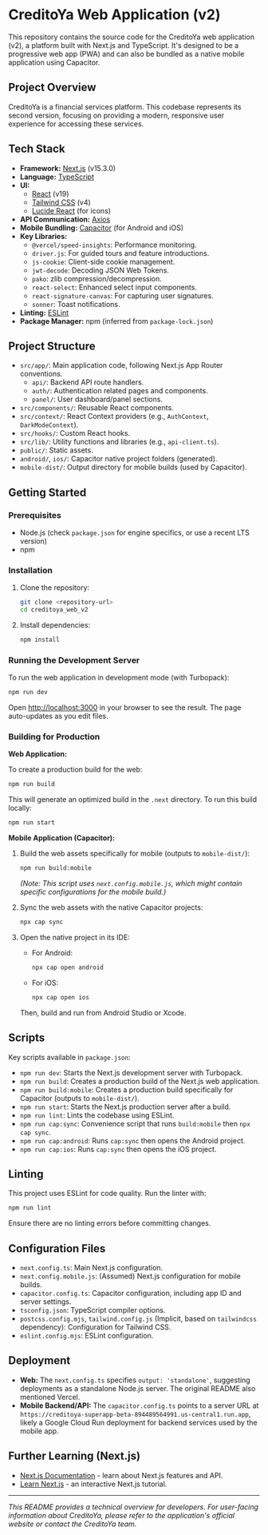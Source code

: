 # CreditoYa Web Application (v2)

This repository contains the source code for the CreditoYa web application (v2), a platform built with Next.js and TypeScript. It's designed to be a progressive web app (PWA) and can also be bundled as a native mobile application using Capacitor.

## Project Overview

CreditoYa is a financial services platform. This codebase represents its second version, focusing on providing a modern, responsive user experience for accessing these services.

## Tech Stack

*   **Framework:** [Next.js](https://nextjs.org/) (v15.3.0)
*   **Language:** [TypeScript](https://www.typescriptlang.org/)
*   **UI:**
    *   [React](https://reactjs.org/) (v19)
    *   [Tailwind CSS](https://tailwindcss.com/) (v4)
    *   [Lucide React](https://lucide.dev/guide/packages/lucide-react) (for icons)
*   **API Communication:** [Axios](https://axios-http.com/)
*   **Mobile Bundling:** [Capacitor](https://capacitorjs.com/) (for Android and iOS)
*   **Key Libraries:**
    *   `@vercel/speed-insights`: Performance monitoring.
    *   `driver.js`: For guided tours and feature introductions.
    *   `js-cookie`: Client-side cookie management.
    *   `jwt-decode`: Decoding JSON Web Tokens.
    *   `pako`: zlib compression/decompression.
    *   `react-select`: Enhanced select input components.
    *   `react-signature-canvas`: For capturing user signatures.
    *   `sonner`: Toast notifications.
*   **Linting:** [ESLint](https://eslint.org/)
*   **Package Manager:** npm (inferred from `package-lock.json`)

## Project Structure

*   `src/app/`: Main application code, following Next.js App Router conventions.
    *   `api/`: Backend API route handlers.
    *   `auth/`: Authentication related pages and components.
    *   `panel/`: User dashboard/panel sections.
*   `src/components/`: Reusable React components.
*   `src/context/`: React Context providers (e.g., `AuthContext`, `DarkModeContext`).
*   `src/hooks/`: Custom React hooks.
*   `src/lib/`: Utility functions and libraries (e.g., `api-client.ts`).
*   `public/`: Static assets.
*   `android/`, `ios/`: Capacitor native project folders (generated).
*   `mobile-dist/`: Output directory for mobile builds (used by Capacitor).

## Getting Started

### Prerequisites

*   Node.js (check `package.json` for engine specifics, or use a recent LTS version)
*   npm

### Installation

1.  Clone the repository:
    ```bash
    git clone <repository-url>
    cd creditoya_web_v2
    ```
2.  Install dependencies:
    ```bash
    npm install
    ```

### Running the Development Server

To run the web application in development mode (with Turbopack):

```bash
npm run dev
```

Open [http://localhost:3000](http://localhost:3000) in your browser to see the result. The page auto-updates as you edit files.

### Building for Production

**Web Application:**

To create a production build for the web:

```bash
npm run build
```

This will generate an optimized build in the `.next` directory. To run this build locally:

```bash
npm run start
```

**Mobile Application (Capacitor):**

1.  Build the web assets specifically for mobile (outputs to `mobile-dist/`):
    ```bash
    npm run build:mobile
    ```
    *(Note: This script uses `next.config.mobile.js`, which might contain specific configurations for the mobile build.)*

2.  Sync the web assets with the native Capacitor projects:
    ```bash
    npx cap sync
    ```

3.  Open the native project in its IDE:
    *   For Android:
        ```bash
        npx cap open android
        ```
    *   For iOS:
        ```bash
        npx cap open ios
        ```
    Then, build and run from Android Studio or Xcode.

## Scripts

Key scripts available in `package.json`:

*   `npm run dev`: Starts the Next.js development server with Turbopack.
*   `npm run build`: Creates a production build of the Next.js web application.
*   `npm run build:mobile`: Creates a production build specifically for Capacitor (outputs to `mobile-dist/`).
*   `npm run start`: Starts the Next.js production server after a build.
*   `npm run lint`: Lints the codebase using ESLint.
*   `npm run cap:sync`: Convenience script that runs `build:mobile` then `npx cap sync`.
*   `npm run cap:android`: Runs `cap:sync` then opens the Android project.
*   `npm run cap:ios`: Runs `cap:sync` then opens the iOS project.

## Linting

This project uses ESLint for code quality. Run the linter with:

```bash
npm run lint
```

Ensure there are no linting errors before committing changes.

## Configuration Files

*   `next.config.ts`: Main Next.js configuration.
*   `next.config.mobile.js`: (Assumed) Next.js configuration for mobile builds.
*   `capacitor.config.ts`: Capacitor configuration, including app ID and server settings.
*   `tsconfig.json`: TypeScript compiler options.
*   `postcss.config.mjs`, `tailwind.config.js` (Implicit, based on `tailwindcss` dependency): Configuration for Tailwind CSS.
*   `eslint.config.mjs`: ESLint configuration.

## Deployment

*   **Web:** The `next.config.ts` specifies `output: 'standalone'`, suggesting deployments as a standalone Node.js server. The original README also mentioned Vercel.
*   **Mobile Backend/API:** The `capacitor.config.ts` points to a server URL at `https://creditoya-superapp-beta-894489564991.us-central1.run.app`, likely a Google Cloud Run deployment for backend services used by the mobile app.

## Further Learning (Next.js)

*   [Next.js Documentation](https://nextjs.org/docs) - learn about Next.js features and API.
*   [Learn Next.js](https://nextjs.org/learn) - an interactive Next.js tutorial.

---

*This README provides a technical overview for developers. For user-facing information about CreditoYa, please refer to the application's official website or contact the CreditoYa team.*
